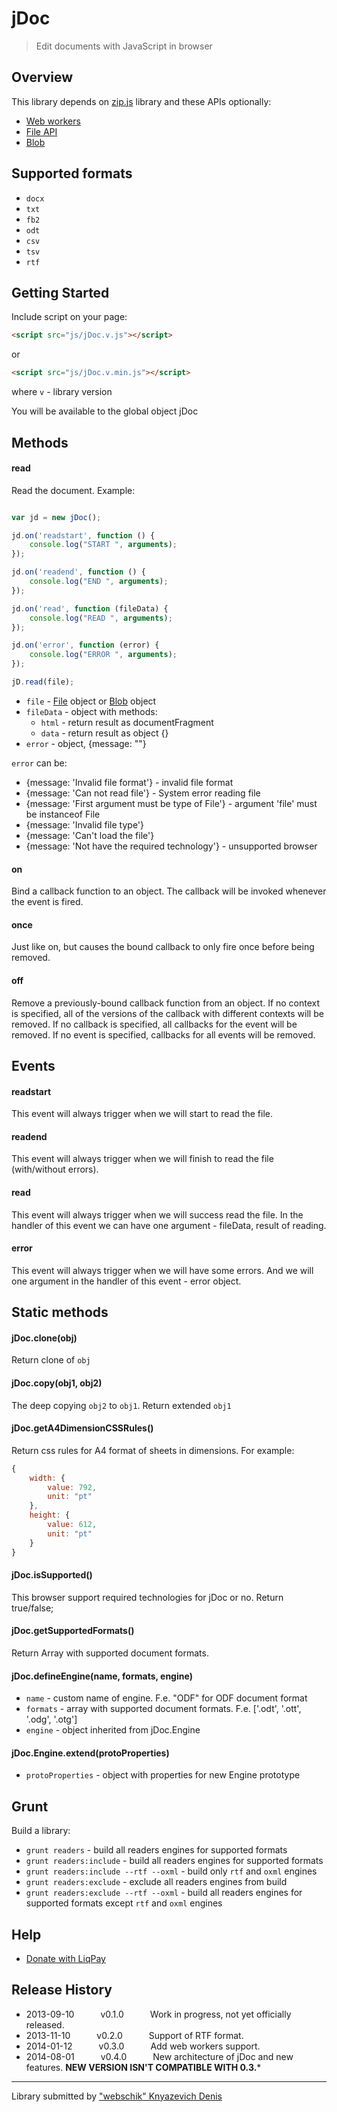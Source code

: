 jDoc
===

> Edit documents with JavaScript in browser

## Overview
This library depends on [zip.js](http://gildas-lormeau.github.io/zip.js/) library and these APIs optionally:
* [Web workers](https://developer.mozilla.org/en-US/docs/Web/Guide/Performance/Using_web_workers)
* [File API](https://developer.mozilla.org/en-US/docs/Trash/File_APIs)
* [Blob](https://developer.mozilla.org/en-US/docs/Web/API/Blob)

## Supported formats
* `docx`
* `txt`
* `fb2`
* `odt`
* `csv`
* `tsv`
* `rtf`

## Getting Started
Include script on your page:

```html
<script src="js/jDoc.v.js"></script>
```
or
```html
<script src="js/jDoc.v.min.js"></script>
```
where `v` - library version

You will be available to the global object jDoc

## Methods

#### read
Read the document.
Example:

```js

var jd = new jDoc();

jd.on('readstart', function () {
    console.log("START ", arguments);
});

jd.on('readend', function () {
    console.log("END ", arguments);
});

jd.on('read', function (fileData) {
    console.log("READ ", arguments);
});

jd.on('error', function (error) {
    console.log("ERROR ", arguments);
});

jD.read(file);

```

* `file` - [File](https://developer.mozilla.org/en-US/docs/Web/API/File) object or [Blob](https://developer.mozilla.org/en-US/docs/Web/API/Blob) object
* `fileData` - object with methods:
  * `html` - return result as documentFragment
  * `data` - return result as object {}
* `error` - object, {message: ""}

`error` can be:
 * {message: 'Invalid file format'} - invalid file format
 * {message: 'Can not read file'} - System error reading file
 * {message: 'First argument must be type of File'} - argument 'file' must be instanceof File
 * {message: 'Invalid file type'}
 * {message: 'Can't load the file'}
 * {message: 'Not have the required technology'} - unsupported browser

#### on
Bind a callback function to an object. The callback will be invoked whenever the event is fired.
#### once
Just like on, but causes the bound callback to only fire once before being removed.
#### off
Remove a previously-bound callback function from an object. If no context is specified, all of the versions of the callback with different contexts will be removed. If no callback is specified, all callbacks for the event will be removed. If no event is specified, callbacks for all events will be removed.

## Events

#### readstart
This event will always trigger when we will start to read the file.
#### readend
This event will always trigger when we will finish to read the file (with/without errors).
#### read
This event will always trigger when we will success read the file.
In the handler of this event we can have one argument - fileData, result of reading.
#### error
This event will always trigger when we will have some errors.
And we will one argument in the handler of this event - error object.

## Static methods

#### jDoc.clone(obj)
Return clone of `obj`
#### jDoc.copy(obj1, obj2)
The deep copying `obj2` to `obj1`. Return extended `obj1`
#### jDoc.getA4DimensionCSSRules()
Return css rules for A4 format of sheets in dimensions.
For example:
```js
{
    width: {
        value: 792,
        unit: "pt"
    },
    height: {
        value: 612,
        unit: "pt"
    }
}
```
#### jDoc.isSupported()
This browser support required technologies for jDoc or no.
Return true/false;
#### jDoc.getSupportedFormats()
Return Array with supported document formats.
#### jDoc.defineEngine(name, formats, engine)
* `name` - custom name of engine. F.e. "ODF" for ODF document format
* `formats` - array with supported document formats. F.e. ['.odt', '.ott', '.odg', '.otg']
* `engine` - object inherited from jDoc.Engine

#### jDoc.Engine.extend(protoProperties)
* `protoProperties` - object with properties for new Engine prototype

## Grunt
Build a library:
* `grunt readers` - build all readers engines for supported formats
* `grunt readers:include` - build all readers engines for supported formats
* `grunt readers:include --rtf --oxml` - build only `rtf` and `oxml` engines
* `grunt readers:exclude` - exclude all readers engines from build
* `grunt readers:exclude --rtf --oxml` - build all readers engines for supported formats except `rtf` and `oxml` engines

## Help
* [Donate with LiqPay](https://www.liqpay.com/?do=clickNbuy&button=i62510136148)

## Release History

 * 2013-09-10   v0.1.0   Work in progress, not yet officially released.
 * 2013-11-10   v0.2.0   Support of RTF format.
 * 2014-01-12   v0.3.0   Add web workers support.
 * 2014-08-01   v0.4.0   New architecture of jDoc and new features. **NEW VERSION ISN'T COMPATIBLE WITH 0.3.***

---

Library submitted by ["webschik" Knyazevich Denis](https://github.com/webschik)
